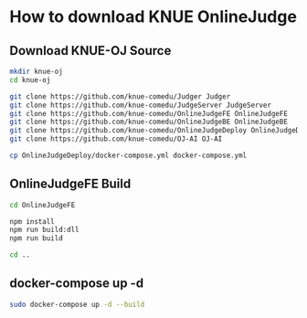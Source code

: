 # How to download KNUE OnlineJudge 

## Download KNUE-OJ Source 

```bash
mkdir knue-oj
cd knue-oj

git clone https://github.com/knue-comedu/Judger Judger
git clone https://github.com/knue-comedu/JudgeServer JudgeServer
git clone https://github.com/knue-comedu/OnlineJudgeFE OnlineJudgeFE
git clone https://github.com/knue-comedu/OnlineJudgeBE OnlineJudgeBE
git clone https://github.com/knue-comedu/OnlineJudgeDeploy OnlineJudgeDeploy
git clone https://github.com/knue-comedu/OJ-AI OJ-AI

cp OnlineJudgeDeploy/docker-compose.yml docker-compose.yml
```

## OnlineJudgeFE Build

```bash
cd OnlineJudgeFE

npm install
npm run build:dll
npm run build

cd ..
```

## docker-compose up -d

```bash
sudo docker-compose up -d --build
```
